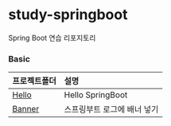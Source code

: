 # study-springboot
Spring Boot 연습 리포지토리

### Basic
| 프로젝트폴더 | 설명 |
|:---|:---|
| [Hello](https://github.com/hugoMGSung/study-springboot/tree/main/Basic/spring-boot-hello) | Hello SpringBoot |
| [Banner](https://github.com/hugoMGSung/study-springboot/tree/main/Basic/spring-boot-banner) | 스프링부트 로그에 배너 넣기 |
